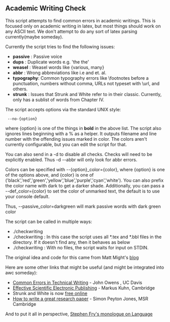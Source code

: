## Academic Writing Check ##

This script attempts to find common errors in academic writings. This is focused only on academic writing in latex, but most things should work on any ASCII text. We don't attempt to do any sort of latex parsing currently(maybe someday).

Currently the script tries to find the following issues:    

-  __passive__ : Passive voice
-  __dups__    : Duplicate words e.g. 'the the'
-  __weasel__  : Weasel words like {various, many}
-  __abbr__    : Wrong abbreviations like i.e and et. al.
-  __typography__: Common typography errors like \footnotes before a punctuation, numbers without comma, URLs not typeset with \url, and   others.
- __strunk__ : Issues that Strunk and White refer to in their classic. Currently, only has a sublist of words from Chapter IV.

The script accepts options via the standard UNIX style:
     
     --no-{option} 
     
where {option} is one of the things in __bold__ in the above list. The script also ignores lines beginning with a % as a helper. It outputs filename and line number with the offending issues marked in color. The colors aren't currently configurable, but you can edit the script for that.

You can also send in a -d to disable all checks. Checks will need to be explicitly enabled. Thus -d --abbr will only look for abbr errors.

Colors can be specified with --{option}_color={color}, where {option} is
one of the options above, and {color} is one of
('black','red','green','yellow','blue','purple','cyan','white'). You can also prefix the color name with dark to get a darker shade.
Additionally, you can pass a --def_color={color} to set the color of
unmarked text, the default is to use your console default.


Thus, --passive_color=darkgreen will mark passive words with dark green
color


The script can be called in multiple ways:
*  ./checkwriting <files>
*  ./checkwriting <directory> : In this case the script uses all *.tex and *.bbl files in the directory. If it doesn't find any, then it behaves as below
*  ./checkwriting : With no files, the script waits for input on STDIN.

The original idea and code for this came from Matt Might's [blog](http://matt.might.net/articles/shell-scripts-for-passive-voice-weasel-words-duplicates/)

Here are some other links that might be useful (and might be integrated
into awc someday):

* [Common Errors in Technical Writing](http://www.ece.ucdavis.edu/~jowens/commonerrors.html) - John Owens , UC Davis
* [Effective Scientific Electronic Publishing](http://www.cl.cam.ac.uk/~mgk25/publ-tips/) - Markus Kuhn, Cambridge
* Strunk and White is now [free online](http://www.bartleby.com/141/strunk1.html)
* [How to write a great research paper](http://research.microsoft.com/~simonpj/papers/giving-a-talk/writing-a-paper-slides.pdf) - Simon Peyton Jones, MSR Cambridge


And to put it all in perspective, [Stephen Fry's monologue on Language](http://www.youtube.com/watch?v=J7E-aoXLZGY)



